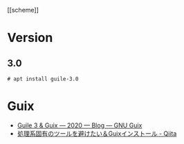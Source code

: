 [[scheme]]

# Version
## 3.0
```
# apt install guile-3.0
```

# Guix
- [Guile 3 & Guix — 2020 — Blog — GNU Guix](https://guix.gnu.org/en/blog/2020/guile-3-and-guix/)
- [処理系固有のツールを避けたい＆Guixインストール - Qiita](https://qiita.com/NOEU/items/f7958daad2edfc851a78)

